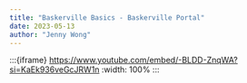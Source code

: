 ```yaml
---
title: "Baskerville Basics - Baskerville Portal"
date: 2023-05-13
author: "Jenny Wong"
---
```


:::{iframe} https://www.youtube.com/embed/-BLDD-ZnqWA?si=KaEk936veGcJRW1n
:width: 100%
:::
